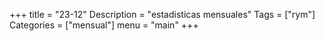 +++
title = "23-12" 
Description = "estadisticas mensuales"
Tags = ["rym"]
Categories = ["mensual"]
menu = "main"
+++
<!--more-->
